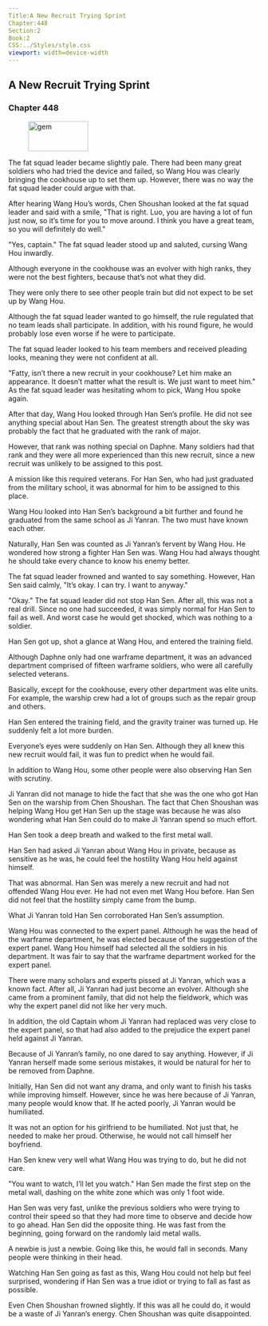 ```yaml
---
Title:A New Recruit Trying Sprint 
Chapter:448 
Section:2 
Book:2 
CSS:../Styles/style.css 
viewport: width=device-width
---
```

  
## A New Recruit Trying Sprint
### Chapter 448
  
<figure>
	<img src="../Images/gem.gif" alt="gem" id="gem" width="120" height="60" />
</figure>
  

  
The fat squad leader became slightly pale. There had been many great soldiers who had tried the device and failed, so Wang Hou was clearly bringing the cookhouse up to set them up. However, there was no way the fat squad leader could argue with that.

After hearing Wang Hou’s words, Chen Shoushan looked at the fat squad leader and said with a smile, "That is right. Luo, you are having a lot of fun just now, so it’s time for you to move around. I think you have a great team, so you will definitely do well."

"Yes, captain." The fat squad leader stood up and saluted, cursing Wang Hou inwardly.

Although everyone in the cookhouse was an evolver with high ranks, they were not the best fighters, because that’s not what they did.

They were only there to see other people train but did not expect to be set up by Wang Hou.

Although the fat squad leader wanted to go himself, the rule regulated that no team leads shall participate. In addition, with his round figure, he would probably lose even worse if he were to participate.

The fat squad leader looked to his team members and received pleading looks, meaning they were not confident at all.

"Fatty, isn’t there a new recruit in your cookhouse? Let him make an appearance. It doesn’t matter what the result is. We just want to meet him." As the fat squad leader was hesitating whom to pick, Wang Hou spoke again.

After that day, Wang Hou looked through Han Sen’s profile. He did not see anything special about Han Sen. The greatest strength about the sky was probably the fact that he graduated with the rank of major.

However, that rank was nothing special on Daphne. Many soldiers had that rank and they were all more experienced than this new recruit, since a new recruit was unlikely to be assigned to this post.

A mission like this required veterans. For Han Sen, who had just graduated from the military school, it was abnormal for him to be assigned to this place.

Wang Hou looked into Han Sen’s background a bit further and found he graduated from the same school as Ji Yanran. The two must have known each other.

Naturally, Han Sen was counted as Ji Yanran’s fervent by Wang Hou. He wondered how strong a fighter Han Sen was. Wang Hou had always thought he should take every chance to know his enemy better.

The fat squad leader frowned and wanted to say something. However, Han Sen said calmly, "It’s okay. I can try. I want to anyway."

"Okay." The fat squad leader did not stop Han Sen. After all, this was not a real drill. Since no one had succeeded, it was simply normal for Han Sen to fail as well. And worst case he would get shocked, which was nothing to a soldier.

Han Sen got up, shot a glance at Wang Hou, and entered the training field.

Although Daphne only had one warframe department, it was an advanced department comprised of fifteen warframe soldiers, who were all carefully selected veterans.

Basically, except for the cookhouse, every other department was elite units. For example, the warship crew had a lot of groups such as the repair group and others.

Han Sen entered the training field, and the gravity trainer was turned up. He suddenly felt a lot more burden.

Everyone’s eyes were suddenly on Han Sen. Although they all knew this new recruit would fail, it was fun to predict when he would fail.

In addition to Wang Hou, some other people were also observing Han Sen with scrutiny.

Ji Yanran did not manage to hide the fact that she was the one who got Han Sen on the warship from Chen Shoushan. The fact that Chen Shoushan was helping Wang Hou get Han Sen up the stage was because he was also wondering what Han Sen could do to make Ji Yanran spend so much effort.

Han Sen took a deep breath and walked to the first metal wall.

Han Sen had asked Ji Yanran about Wang Hou in private, because as sensitive as he was, he could feel the hostility Wang Hou held against himself.

That was abnormal. Han Sen was merely a new recruit and had not offended Wang Hou ever. He had not even met Wang Hou before. Han Sen did not feel that the hostility simply came from the bump.

What Ji Yanran told Han Sen corroborated Han Sen’s assumption.

Wang Hou was connected to the expert panel. Although he was the head of the warframe department, he was elected because of the suggestion of the expert panel. Wang Hou himself had selected all the soldiers in his department. It was fair to say that the warframe department worked for the expert panel.

There were many scholars and experts pissed at Ji Yanran, which was a known fact. After all, Ji Yanran had just become an evolver. Although she came from a prominent family, that did not help the fieldwork, which was why the expert panel did not like her very much.

In addition, the old Captain whom Ji Yanran had replaced was very close to the expert panel, so that had also added to the prejudice the expert panel held against Ji Yanran.

Because of Ji Yanran’s family, no one dared to say anything. However, if Ji Yanran herself made some serious mistakes, it would be natural for her to be removed from Daphne.

Initially, Han Sen did not want any drama, and only want to finish his tasks while improving himself. However, since he was here because of Ji Yanran, many people would know that. If he acted poorly, Ji Yanran would be humiliated.

It was not an option for his girlfriend to be humiliated. Not just that, he needed to make her proud. Otherwise, he would not call himself her boyfriend.

Han Sen knew very well what Wang Hou was trying to do, but he did not care.

"You want to watch, I’ll let you watch." Han Sen made the first step on the metal wall, dashing on the white zone which was only 1 foot wide.

Han Sen was very fast, unlike the previous soldiers who were trying to control their speed so that they had more time to observe and decide how to go ahead. Han Sen did the opposite thing. He was fast from the beginning, going forward on the randomly laid metal walls.

A newbie is just a newbie. Going like this, he would fall in seconds. Many people were thinking in their head.

Watching Han Sen going as fast as this, Wang Hou could not help but feel surprised, wondering if Han Sen was a true idiot or trying to fall as fast as possible.

Even Chen Shoushan frowned slightly. If this was all he could do, it would be a waste of Ji Yanran’s energy. Chen Shoushan was quite disappointed.